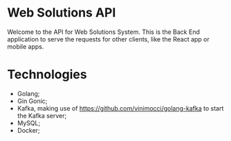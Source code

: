 # Web Solutions API

Welcome to the API for Web Solutions System. This is the Back End application to serve the requests for other clients, like the React app or mobile apps.

# Technologies

- Golang;
- Gin Gonic;
- Kafka, making use of https://github.com/vinimocci/golang-kafka to start the Kafka server;
- MySQL;
- Docker;
